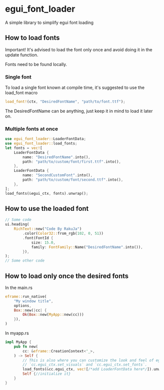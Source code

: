 # egui_font_loader
A simple library to simplify egui font loading


## How to load fonts

Important! It's advised to load the font only once and avoid doing it in the update function.

Fonts need to be found locally.

### Single font

To load a single font known at compile time, it's suggested to use the load_font macro
```rust
load_font!(ctx, "DesiredFontName", "path/to/font.ttf");
```
The DesiredFontName can be anything, just keep it in mind to load it later on.

### Multiple fonts at once
```rust
use egui_font_loader::LoaderFontData;
use egui_font_loader::load_fonts;
let fonts = vec![
    LoaderFontData {
        name: "DesiredFontName".into(),
        path: "path/to/custom/font/first.ttf".into(),
    },
    LoaderFontData {
        name: "SecondCustomFont".into(),
        path: "path/to/custom/font/second.ttf".into(),
    },
];
load_fonts(&egui_ctx, fonts).unwrap();
```
## How to use the loaded font
```rust
// Some code
ui.heading(
    RichText::new("Code By RakuJa")
        .color(Color32::from_rgb(102, 0, 51))
        .font(FontId {
            size: 15.0,
            family: FontFamily::Name("DesiredFontName".into()),
        }),
);
// Some other code
```

## How to load only once the desired fonts

In the main.rs
```rust
eframe::run_native(
    "My window title",
    options,
    Box::new(|cc| {
        Ok(Box::new(MyApp::new(cc)))
    }),
)

```
In myapp.rs
```rust
impl MyApp {
    pub fn new(
        cc: &eframe::CreationContext<'_>,
    ) -> Self {
        // This is also where you can customize the look and feel of egui using
        // `cc.egui_ctx.set_visuals` and `cc.egui_ctx.set_fonts`.
        load_fonts(&cc.egui_ctx, vec![/*add LoaderFontData here*/]).unwrap();
        Self {//initialize it}
    }
}
```
